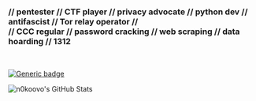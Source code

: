 ### // pentester // CTF player // privacy advocate // python dev // antifascist // Tor relay operator // <br>// CCC regular // password cracking // web scraping // data hoarding // 1312
<br>

[![Generic badge](https://img.shields.io/badge/CVEs-2-<COLOR>.svg)](https://shields.io/)


<img align="center" src="https://github-readme-stats.vercel.app/api?username=n0kovo&show_icons=true&line_height=23&count_private=true&theme=github_dark&hide_rank=true&hide_title=true" alt="n0koovo's GitHub Stats" />
